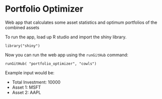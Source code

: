 Portfolio Optimizer
===================

Web app that calculates some asset statistics and optimum portfolios of the combined assets

To run the app, load up R studio and import the shiny library. 

```library("shiny") ```

Now you can run the web app using the `runGitHub` command:

```runGitHub( "portfolio_optimizer", "cowls")```

Example input would be:

- Total Investment: 10000
- Asset 1: MSFT
- Asset 2: AAPL
